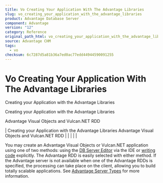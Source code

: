 ```yaml
---
title: Vo Creating Your Application With The Advantage Libraries
slug: vo_creating_your_application_with_the_advantage_libraries
product: Advantage Database Server
component: Advantage
version: "12"
category: Reference
original_path_html: vo_creating_your_application_with_the_advantage_libraries.htm
source: Advantage CHM
tags:
  - vo
checksum: 6c7287d5a81b36a7ed0ac77edd44944590091255
---
```


# Vo Creating Your Application With The Advantage Libraries

Creating your Application with the Advantage Libraries

Creating your Application with the Advantage Libraries

Advantage Visual Objects and Vulcan.NET RDD

| Creating your Application with the Advantage Libraries  Advantage Visual Objects and Vulcan.NET RDD |  |  |  |  |

You may create an Advantage Visual Objects or Vulcan.NET application using one of two methods: using the [DB Server Editor](vo_db_server_editor.md) via the IDE or [writing code](vo_writing_code.md) explicitly. The Advantage RDD is easily selected with either method. If the Advantage server is not available when one of the Advantage RDDs is specified, the processing can take place on the client, allowing you to build totally scalable applications. See [Advantage Server Types](master_advantage_server_types.md) for more information.
